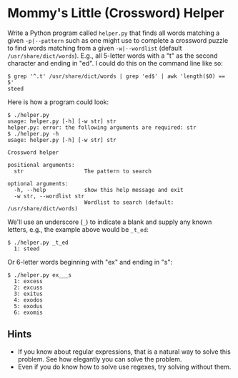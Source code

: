 # Mommy's Little (Crossword) Helper

Write a Python program called `helper.py` that finds all words matching a given `-p|--pattern` such as one might use to complete a crossword puzzle to find words matching from a given `-w|--wordlist` (default `/usr/share/dict/words`). E.g., all 5-letter words with a "t" as the second character and ending in "ed". I could do this on the command line like so:

````
$ grep '^.t' /usr/share/dict/words | grep 'ed$' | awk 'length($0) == 5'
steed
````

Here is how a program could look:

````
$ ./helper.py
usage: helper.py [-h] [-w str] str
helper.py: error: the following arguments are required: str
$ ./helper.py -h
usage: helper.py [-h] [-w str] str

Crossword helper

positional arguments:
  str                   The pattern to search

optional arguments:
  -h, --help            show this help message and exit
  -w str, --wordlist str
                        Wordlist to search (default: /usr/share/dict/words)
````

We'll use an underscore (`_`) to indicate a blank and supply any known letters, e.g., the example above would be `_t_ed`:

````
$ ./helper.py _t_ed
  1: steed
````

Or 6-letter words beginning with "ex" and ending in "s":

````
$ ./helper.py ex___s
  1: excess
  2: excuss
  3: exitus
  4: exodos
  5: exodus
  6: exomis
````

## Hints

* If you know about regular expressions, that is a natural way to solve this problem. See how elegantly you can solve the problem. 
* Even if you do know how to solve use regexes, try solving without them.
